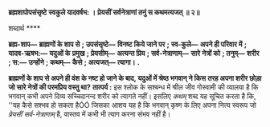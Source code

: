 **ब्रह्मशापोपसंसृष्टे स्वकुले यादवर्षभ: ।** **प्रेयसीं सर्वनेत्राणां तनुं स कथमत्यजत् ॥ २॥** 

शब्दार्थ **** 

**ब्रह्म-शाप—** **ब्राह्मणों के शाप से** **; उपसंसृष्टे—** **विनष्ट किये जाने पर** **; स्व-कुले—** **अपने ही परिवार में** **; यादव-ऋषभ:—** **यदुओं के** **प्रमुख** **; प्रेयसीम्—** **अत्यन्त प्रिय** **; सर्व-नेत्राणाम्—** **सारे नेत्रों को** **; तनुम्—** **शरीर** **; स:—** **उन्होंने** **; कथम्—** **कैसे** **; अत्यजत्—** **त्यागा।** **.** 

**ब्राह्मणों के शाप से अपने ही वंश के नष्ट हो जाने के बाद, यदुओं में श्रेष्ठ भगवान् ने किस** **तरह अपना शरीर छोड़ा जो सारे नेत्रों की परमप्रिय वस्तु था?** **तात्पर्य :** इस श्लोक के सश्बन्ध में श्रील जीव गोस्वामी की व्यालया है कि भगवान् कभी अपने दिव्य सच्चिदानन्द शरीर को त्यागते नहीं। इसलिए *कथम्* शब्द यह सूचित करता है कि, ''यह कैसे सश्भव हो सकता हैÓÓ जिसका आशय यह है कि भगवान् कृष्ण के लिए अपना नित्य स्वरूप जो *प्रेयसीं सर्व-नेत्राणाम्* है, वास्तव में कभी भी त्याग करना संभव नहीं है।  